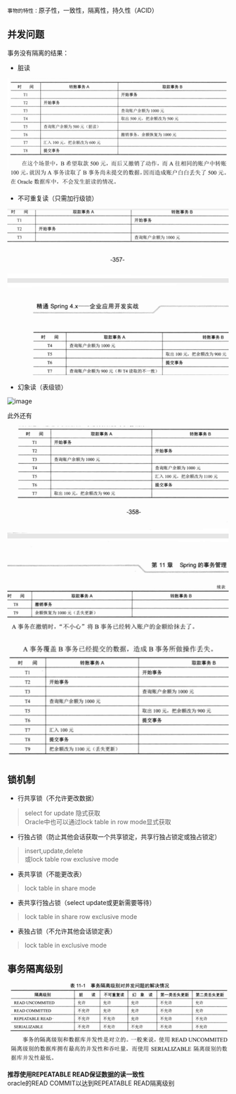 `事物的特性：`原子性，一致性，隔离性，持久性（ACID）  
## 并发问题
事务没有隔离的结果：  
* 脏读  

![image](https://github.com/liusiqincoder/database/blob/master/oracle/picture/%E8%84%8F%E8%AF%BB.png)

* 不可重复读（只需加行级锁）   

![image](https://github.com/liusiqincoder/database/blob/master/oracle/picture/不可重复读.png)

* 幻象读（表级锁） 

![image](https://github.com/liusiqincoder/database/blob/master/oracle/picture/幻想读.png)

此外还有  

![image](https://github.com/liusiqincoder/database/blob/master/oracle/picture/第一类更新.png) 

![image](https://github.com/liusiqincoder/database/blob/master/oracle/picture/第二类更新.png)

## 锁机制  
* 行共享锁（不允许更改数据）  
>select for update  隐式获取  
Oracle中也可以通过lock table in row mode显式获取  

* 行独占锁（防止其他会话获取一个共享锁定，共享行独占锁定或独占锁定）
>insert,update,delete  
或lock table row exclusive mode

* 表共享锁（不能更改表）
>lock table in share mode

* 表共享行独占锁（select update或更新需要等待）  
>lock table in share row exclusive mode

* 表独占锁（不允许其他会话锁定表）   
>lock table in exclusive mode  

## 事务隔离级别

![image](https://github.com/liusiqincoder/database/blob/master/oracle/picture/事务隔离级别.png)

**推荐使用REPEATABLE READ保证数据的读一致性**  
oracle的READ COMMIT以达到REPEATABLE READ隔离级别  



